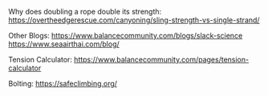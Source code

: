 Why does doubling a rope double its strength: https://overtheedgerescue.com/canyoning/sling-strength-vs-single-strand/

Other Blogs:
https://www.balancecommunity.com/blogs/slack-science
https://www.seaairthai.com/blog/

Tension Calculator:
https://www.balancecommunity.com/pages/tension-calculator

Bolting: 
https://safeclimbing.org/